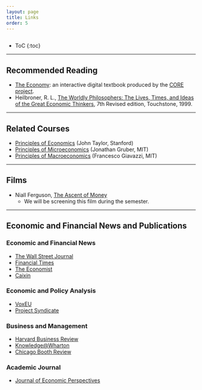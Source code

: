 ```yaml
---
layout: page
title: Links
order: 5
---
```

<p style="height: 1px"></p>

* ToC
{:toc}

---

## Recommended Reading
- [The Economy](http://www.core-econ.org/the-economy/): an interactive digital textbook produced by the [CORE project](http://www.core-econ.org).
- Heilbroner, R. L., [The Worldly Philosophers: The Lives, Times, and Ideas of the Great Economic Thinkers](https://www.amazon.com/Worldly-Philosophers-Economic-Thinkers-Seventh/dp/068486214X/ref=sr_1_1?s=books&ie=UTF8&qid=1505401619&sr=1-1&keywords=The+Worldly+Philosophers), 7th Revised edition, Touchstone, 1999.

---

## Related Courses
- [Principles of Economics](http://online.stanford.edu/course/principles-economics-summer-2017) (John Taylor, Stanford)
- [Principles of Microeconomics](https://ocw.mit.edu/courses/economics/14-01sc-principles-of-microeconomics-fall-2011/index.htm) (Jonathan Gruber, MIT)
- [Principles of Macroeconomics](https://ocw.mit.edu/courses/economics/14-02-principles-of-macroeconomics-spring-2014/) (Francesco Giavazzi, MIT)

---

## Films

- Niall Ferguson, [The Ascent of Money](http://www.pbs.org/wnet/ascentofmoney/)
    - We will be screening this film during the semester.

---

## Economic and Financial News and Publications

### Economic and Financial News
- [The Wall Street Journal](https://www.wsj.com)
- [Financial Times](https://www.ft.com)
- [The Economist](https://www.economist.com)
- [Caixin](http://www.caixin.com/?HOLDZH)

### Economic and Policy Analysis
- [VoxEU](http://www.voxeu.org/)
- [Project Syndicate](https://www.project-syndicate.org/)

### Business and Management
- [Harvard Business Review](https://hbr.org/)
- [Knowledge@Wharton](http://knowledge.wharton.upenn.edu/)
- [Chicago Booth Review](http://review.chicagobooth.edu/)

### Academic Journal
- [Journal of Economic Perspectives](https://www.aeaweb.org/journals/jep)
